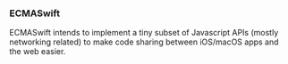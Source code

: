 ### ECMASwift

ECMASwift intends to implement a tiny subset of Javascript APIs (mostly networking related) to make code sharing between iOS/macOS apps and the web easier.


```swift

```
